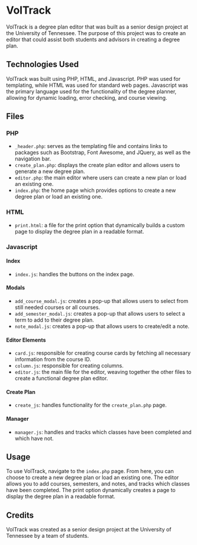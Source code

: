 # VolTrack

VolTrack is a degree plan editor that was built as a senior design project at the University of Tennessee. The purpose of this project was to create an editor that could assist both students and advisors in creating a degree plan. 

## Technologies Used

VolTrack was built using PHP, HTML, and Javascript. PHP was used for templating, while HTML was used for standard web pages. Javascript was the primary language used for the functionality of the degree planner, allowing for dynamic loading, error checking, and course viewing.

## Files

### PHP

- `_header.php`: serves as the templating file and contains links to packages such as Bootstrap, Font Awesome, and JQuery, as well as the navigation bar.
- `create_plan.php`: displays the create plan editor and allows users to generate a new degree plan.
- `editor.php`: the main editor where users can create a new plan or load an existing one.
- `index.php`: the home page which provides options to create a new degree plan or load an existing one.

### HTML

- `print.html`: a file for the print option that dynamically builds a custom page to display the degree plan in a readable format.

### Javascript

#### Index

- `index.js`: handles the buttons on the index page.

#### Modals

- `add_course_modal.js`: creates a pop-up that allows users to select from still needed courses or all courses.
- `add_semester_modal.js`: creates a pop-up that allows users to select a term to add to their degree plan.
- `note_modal.js`: creates a pop-up that allows users to create/edit a note.

#### Editor Elements

- `card.js`: responsible for creating course cards by fetching all necessary information from the course ID.
- `column.js`: responsible for creating columns.
- `editor.js`: the main file for the editor, weaving together the other files to create a functional degree plan editor.

#### Create Plan

- `create_js`: handles functionality for the `create_plan.php` page.

#### Manager

- `manager.js`: handles and tracks which classes have been completed and which have not.

## Usage

To use VolTrack, navigate to the `index.php` page. From here, you can choose to create a new degree plan or load an existing one. The editor allows you to add courses, semesters, and notes, and tracks which classes have been completed. The print option dynamically creates a page to display the degree plan in a readable format.

## Credits

VolTrack was created as a senior design project at the University of Tennessee by a team of students. 

<!-- ## License

This project is licensed under the MIT license. See `LICENSE` for more information. -->